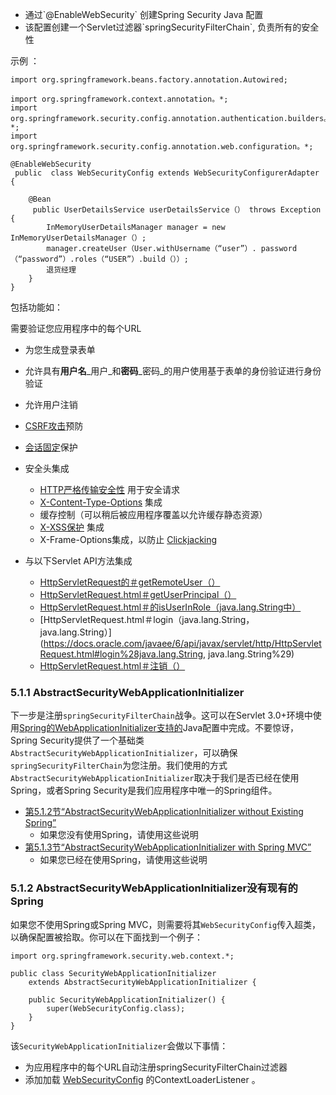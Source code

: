 * 通过\`@EnableWebSecurity\` 创建Spring Security Java 配置
* 该配置创建一个Servlet过滤器\`springSecurityFilterChain\`, 负责所有的安全性

示例 ：

```
import org.springframework.beans.factory.annotation.Autowired;

import org.springframework.context.annotation。*;
import org.springframework.security.config.annotation.authentication.builders。*;
import org.springframework.security.config.annotation.web.configuration。*;

@EnableWebSecurity
 public  class WebSecurityConfig extends WebSecurityConfigurerAdapter {

    @Bean
     public UserDetailsS​​ervice userDetailsS​​ervice（） throws Exception {
        InMemoryUserDetailsManager manager = new InMemoryUserDetailsManager（）;
        manager.createUser（User.withUsername（“user”）. password（“password”）.roles（“USER”）.build（））;
        退货经理
    }
}
```

包括功能如：

需要验证您应用程序中的每个URL

* 为您生成登录表单
* 允许具有**用户名**_用户_和**密码**_密码_的用户使用基于表单的身份验证进行身份验证
* 允许用户注销
* [CSRF攻击](https://en.wikipedia.org/wiki/Cross-site_request_forgery)预防
* [会话固定](https://en.wikipedia.org/wiki/Session_fixation)保护
* 安全头集成

  * [HTTP严格传输安全性](https://en.wikipedia.org/wiki/HTTP_Strict_Transport_Security) 用于安全请求
  * [X-Content-Type-Options](https://msdn.microsoft.com/en-us/library/ie/gg622941%28v=vs.85%29.aspx)
    集成
  * 缓存控制（可以稍后被应用程序覆盖以允许缓存静态资源）
  * [X-XSS保护](https://msdn.microsoft.com/en-us/library/dd565647%28v=vs.85%29.aspx)
    集成
  * X-Frame-Options集成，以防止
    [Clickjacking](https://en.wikipedia.org/wiki/Clickjacking)

* 与以下Servlet API方法集成

  * [HttpServletRequest的＃getRemoteUser（）](https://docs.oracle.com/javaee/6/api/javax/servlet/http/HttpServletRequest.html#getRemoteUser%28%29)
  * [HttpServletRequest.html＃getUserPrincipal（）](https://docs.oracle.com/javaee/6/api/javax/servlet/http/HttpServletRequest.html#getUserPrincipal%28%29)
  * [HttpServletRequest.html＃的isUserInRole（java.lang.String中）](https://docs.oracle.com/javaee/6/api/javax/servlet/http/HttpServletRequest.html#isUserInRole%28java.lang.String%29)
  * [HttpServletRequest.html＃login（java.lang.String，java.lang.String）](https://docs.oracle.com/javaee/6/api/javax/servlet/http/HttpServletRequest.html#login%28java.lang.String, java.lang.String%29)
  * [HttpServletRequest.html＃注销（）](https://docs.oracle.com/javaee/6/api/javax/servlet/http/HttpServletRequest.html#logout%28%29)

### 5.1.1 AbstractSecurityWebApplicationInitializer

下一步是注册`springSecurityFilterChain`战争。这可以在Servlet 3.0+环境中使用[Spring的WebApplicationInitializer支持的](http://docs.spring.io/spring/docs/3.2.x/spring-framework-reference/html/mvc.html#mvc-container-config)Java配置中完成。不要惊讶，Spring Security提供了一个基础类`AbstractSecurityWebApplicationInitializer`，可以确保`springSecurityFilterChain`为您注册。我们使用的方式`AbstractSecurityWebApplicationInitializer`取决于我们是否已经在使用Spring，或者Spring Security是我们应用程序中唯一的Spring组件。

* [第5.1.2节“AbstractSecurityWebApplicationInitializer without Existing Spring”](https://docs.spring.io/spring-security/site/docs/5.0.0.M3/reference/htmlsingle/#abstractsecuritywebapplicationinitializer-without-existing-spring)
  - 如果您没有使用Spring，请使用这些说明
* [第5.1.3节“AbstractSecurityWebApplicationInitializer with Spring MVC”](https://docs.spring.io/spring-security/site/docs/5.0.0.M3/reference/htmlsingle/#abstractsecuritywebapplicationinitializer-with-spring-mvc)
  - 如果您已经在使用Spring，请使用这些说明

### 5.1.2 AbstractSecurityWebApplicationInitializer没有现有的Spring

如果您不使用Spring或Spring MVC，则需要将其`WebSecurityConfig`传入超类，以确保配置被拾取。你可以在下面找到一个例子：

```
import org.springframework.security.web.context.*;

public class SecurityWebApplicationInitializer
	extends AbstractSecurityWebApplicationInitializer {

	public SecurityWebApplicationInitializer() {
		super(WebSecurityConfig.class);
	}
}
```

该`SecurityWebApplicationInitializer`会做以下事情：

* 为应用程序中的每个URL自动注册springSecurityFilterChain过滤器
* 添加加载
  [WebSecurityConfig](https://docs.spring.io/spring-security/site/docs/5.0.0.M3/reference/htmlsingle/#jc-hello-wsca)
  的ContextLoaderListener
  。



